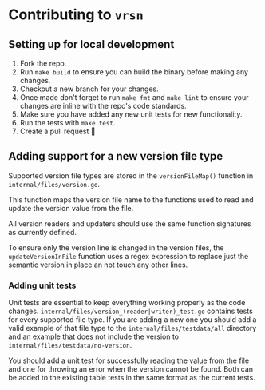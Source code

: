 # Contributing to `vrsn`

## Setting up for local development

1. Fork the repo.
2. Run `make build` to ensure you can build the binary before making any changes.
3. Checkout a new branch for your changes.
4. Once made don't forget to run `make fmt` and `make lint` to ensure your
changes are inline with the repo's code standards.
5. Make sure you have added any new unit tests for new functionality.
6. Run the tests with `make test`.
7. Create a pull request 🎉

## Adding support for a new version file type

Supported version file types are stored in the `versionFileMap()` function in
`internal/files/version.go`.

This function maps the version file name to the functions used to read and
update the version value from the file.

All version readers and updaters should use the same function signatures
as currently defined.

To ensure only the version line is changed in the version files, the
`updateVersionInFile` function uses a regex expression to replace just the
semantic version in place an not touch any other lines.

### Adding unit tests

Unit tests are essential to keep everything working properly as the code
changes. `internal/files/version_(reader|writer)_test.go` contains tests for
every supported file type.
If you are adding a new one you should add a valid example of that file type
to the `internal/files/testdata/all` directory and an example that does not
include the version to `internal/files/testdata/no-version`.

You should  add a unit test for successfully reading the value from the file
and one for throwing an error when the version cannot be found. Both can be
added to the existing table tests in the same format as the current tests.
